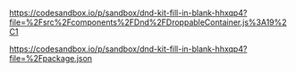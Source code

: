 



https://codesandbox.io/p/sandbox/dnd-kit-fill-in-blank-hhxqp4?file=%2Fsrc%2Fcomponents%2FDnd%2FDroppableContainer.js%3A19%2C1












https://codesandbox.io/p/sandbox/dnd-kit-fill-in-blank-hhxqp4?file=%2Fpackage.json